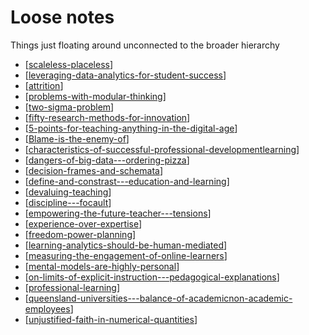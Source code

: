 # Loose notes

Things just floating around unconnected to the broader hierarchy

- [[scaleless-placeless]]
- [[leveraging-data-analytics-for-student-success]]
- [[attrition]]
- [[problems-with-modular-thinking]]
- [[two-sigma-problem]]
- [[fifty-research-methods-for-innovation]]
- [[5-points-for-teaching-anything-in-the-digital-age]]
- [[Blame-is-the-enemy-of]]
- [[characteristics-of-successful-professional-developmentlearning]]
- [[dangers-of-big-data---ordering-pizza]]
- [[decision-frames-and-schemata]]
- [[define-and-constrast---education-and-learning]]
- [[devaluing-teaching]]
- [[discipline---focault]]
- [[empowering-the-future-teacher---tensions]]
- [[experience-over-expertise]]
- [[freedom-power-planning]]
- [[learning-analytics-should-be-human-mediated]]
- [[measuring-the-engagement-of-online-learners]]
- [[mental-models-are-highly-personal]]
- [[on-limits-of-explicit-instruction---pedagogical-explanations]]
- [[professional-learning]]
- [[queensland-universities---balance-of-academicnon-academic-employees]]
- [[unjustified-faith-in-numerical-quantities]]




[//begin]: # "Autogenerated link references for markdown compatibility"
[scaleless-placeless]: scaleless-placeless "Scaleless and Placeless"
[leveraging-data-analytics-for-student-success]: leveraging-data-analytics-for-student-success "Leveraging Data Analytics for Student Success"
[attrition]: ../attrition "Attrition"
[problems-with-modular-thinking]: problems-with-modular-thinking "Problems with Modular Thinking"
[two-sigma-problem]: two-sigma-problem "2 Sigma Problem"
[fifty-research-methods-for-innovation]: fifty-research-methods-for-innovation "50 research methods for innovation - infographic"
[5-points-for-teaching-anything-in-the-digital-age]: 5-points-for-teaching-anything-in-the-digital-age "5 points for teaching anything in the digital age"
[Blame-is-the-enemy-of]: blame-is-the-enemy-of "Blame is the enemy of"
[characteristics-of-successful-professional-developmentlearning]: characteristics-of-successful-professional-developmentlearning "Characteristics of successful Professional Development/Learning"
[dangers-of-big-data---ordering-pizza]: dangers-of-big-data---ordering-pizza "Dangers of big data - ordering pizza"
[decision-frames-and-schemata]: decision-frames-and-schemata "Decision frames and schemata"
[define-and-constrast---education-and-learning]: define-and-constrast---education-and-learning "Define and constrast - Education & Learning"
[devaluing-teaching]: devaluing-teaching "Devaluing teaching"
[discipline---focault]: discipline---focault "Discipline - Focault"
[empowering-the-future-teacher---tensions]: empowering-the-future-teacher---tensions "Empowering the future teacher - tensions"
[experience-over-expertise]: experience-over-expertise "Experience over expertise"
[freedom-power-planning]: freedom-power-planning "Freedom, power, planning"
[learning-analytics-should-be-human-mediated]: learning-analytics-should-be-human-mediated "Learning analytics should be human mediated"
[measuring-the-engagement-of-online-learners]: measuring-the-engagement-of-online-learners "Measuring the engagement of online learners"
[mental-models-are-highly-personal]: mental-models-are-highly-personal "Mental models are highly personal"
[on-limits-of-explicit-instruction---pedagogical-explanations]: on-limits-of-explicit-instruction---pedagogical-explanations "On limits of explicit instruction - pedagogical explanations"
[professional-learning]: professional-learning "Professional learning"
[queensland-universities---balance-of-academicnon-academic-employees]: queensland-universities---balance-of-academicnon-academic-employees "Queensland Universities - balance of academic/non-academic employees"
[unjustified-faith-in-numerical-quantities]: unjustified-faith-in-numerical-quantities "Unjustified faith in numerical quantities"
[//end]: # "Autogenerated link references"